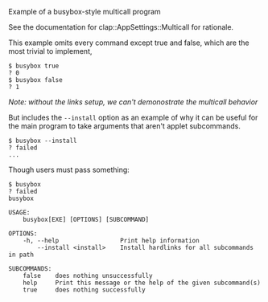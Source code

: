 Example of a busybox-style multicall program

See the documentation for clap::AppSettings::Multicall for rationale.

This example omits every command except true and false,
which are the most trivial to implement,
```bash,ignore
$ busybox true
? 0
$ busybox false
? 1
```
*Note: without the links setup, we can't demonostrate the multicall behavior*

But includes the `--install` option as an example of why it can be useful
for the main program to take arguments that aren't applet subcommands.
```bash,ignore
$ busybox --install
? failed
...
```

Though users must pass something:
```bash,ignore
$ busybox
? failed
busybox 

USAGE:
    busybox[EXE] [OPTIONS] [SUBCOMMAND]

OPTIONS:
    -h, --help                 Print help information
        --install <install>    Install hardlinks for all subcommands in path

SUBCOMMANDS:
    false    does nothing unsuccessfully
    help     Print this message or the help of the given subcommand(s)
    true     does nothing successfully
```

